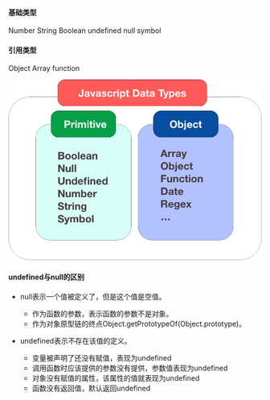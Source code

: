 #### 基础类型
Number String Boolean undefined null symbol 

#### 引用类型
Object Array function

![这是图片](./image/Javascript-DataType.png)


#### undefined与null的区别

- null表示一个值被定义了，但是这个值是空值。 
  - 作为函数的参数，表示函数的参数不是对象。
  - 作为对象原型链的终点Object.getPrototypeOf(Object.prototype)。

- undefined表示不存在该值的定义。
  - 变量被声明了还没有赋值，表现为undefined
  - 调用函数时应该提供的参数没有提供，参数值表现为undefined
  - 对象没有赋值的属性，该属性的值就表现为undefined
  - 函数没有返回值，默认返回undefined
